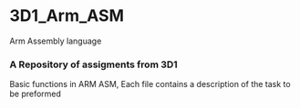 # 3D1_Arm_ASM
Arm Assembly language

### A Repository of assigments from 3D1
Basic functions in ARM ASM, Each file contains a description of the task to be preformed 
